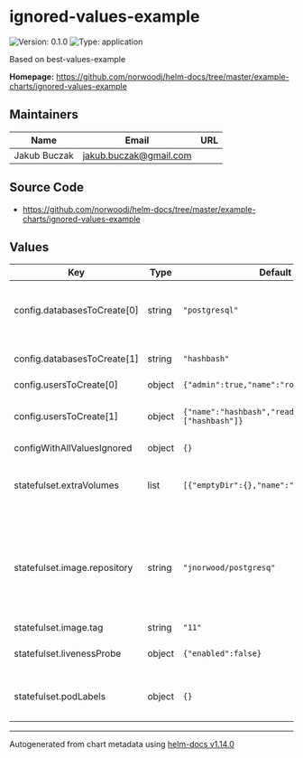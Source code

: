# ignored-values-example

![Version: 0.1.0](https://img.shields.io/badge/Version-0.1.0-informational?style=flat-square) ![Type: application](https://img.shields.io/badge/Type-application-informational?style=flat-square)

Based on best-values-example

**Homepage:** <https://github.com/norwoodj/helm-docs/tree/master/example-charts/ignored-values-example>

## Maintainers

| Name | Email | URL |
| ---- | ------ | --- |
| Jakub Buczak | <jakub.buczak@gmail.com> |  |

## Source Code

* <https://github.com/norwoodj/helm-docs/tree/master/example-charts/ignored-values-example>

## Values

| Key | Type | Default | Description |
|-----|------|---------|-------------|
| config.databasesToCreate[0] | string | `"postgresql"` | default database for storage of database metadata |
| config.databasesToCreate[1] | string | `"hashbash"` | database for the [hashbash](https://github.com/norwoodj/hashbash) project |
| config.usersToCreate[0] | object | `{"admin":true,"name":"root"}` | admin user |
| config.usersToCreate[1] | object | `{"name":"hashbash","readwriteDatabases":["hashbash"]}` | user with access to the database with the same name |
| configWithAllValuesIgnored | object | `{}` |  |
| statefulset.extraVolumes | list | `[{"emptyDir":{},"name":"data"}]` | Additional volumes to be mounted into the database container |
| statefulset.image.repository | string | `"jnorwood/postgresq"` | Image to use for deploying, must support an entrypoint which creates users/databases from appropriate config files |
| statefulset.image.tag | string | `"11"` |  |
| statefulset.livenessProbe | object | `{"enabled":false}` | Configure the healthcheck for the database |
| statefulset.podLabels | object | `{}` | The labels to be applied to instances of the database |

----------------------------------------------
Autogenerated from chart metadata using [helm-docs v1.14.0](https://github.com/norwoodj/helm-docs/releases/v1.14.0)
